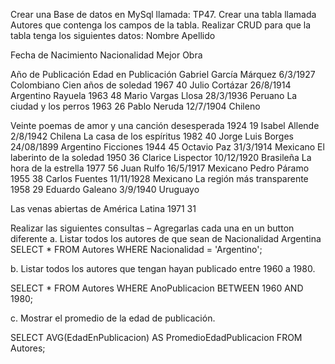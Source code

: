 Crear una Base de datos en MySql llamada: TP47.
Crear una tabla llamada Autores que contenga los campos de la tabla.
Realizar CRUD para que la tabla tenga los siguientes datos:
Nombre Apellido

Fecha de Nacimiento Nacionalidad Mejor Obra

Año de Publicación Edad en Publicación Gabriel García Márquez 6/3/1927 Colombiano Cien años de soledad 1967 40 Julio Cortázar 26/8/1914 Argentino Rayuela 1963 48 Mario Vargas Llosa 28/3/1936 Peruano La ciudad y los perros 1963 26 Pablo Neruda 12/7/1904 Chileno

Veinte poemas de amor y una canción desesperada 1924 19 Isabel Allende 2/8/1942 Chilena La casa de los espíritus 1982 40 Jorge Luis Borges 24/08/1899 Argentino Ficciones 1944 45 Octavio Paz 31/3/1914 Mexicano El laberinto de la soledad 1950 36 Clarice Lispector 10/12/1920 Brasileña La hora de la estrella 1977 56 Juan Rulfo 16/5/1917 Mexicano Pedro Páramo 1955 38 Carlos Fuentes 11/11/1928 Mexicano La región más transparente 1958 29 Eduardo Galeano 3/9/1940 Uruguayo

Las venas abiertas de América Latina 1971 31

Realizar las siguientes consultas – Agregarlas cada una en un button diferente a. Listar todos los autores de que sean de Nacionalidad Argentina
SELECT * FROM Autores WHERE Nacionalidad = 'Argentino';

b. Listar todos los autores que tengan hayan publicado entre 1960 a 1980.

SELECT * FROM Autores WHERE AnoPublicacion BETWEEN 1960 AND 1980;

c. Mostrar el promedio de la edad de publicación.

SELECT AVG(EdadEnPublicacion) AS PromedioEdadPublicacion FROM Autores;
